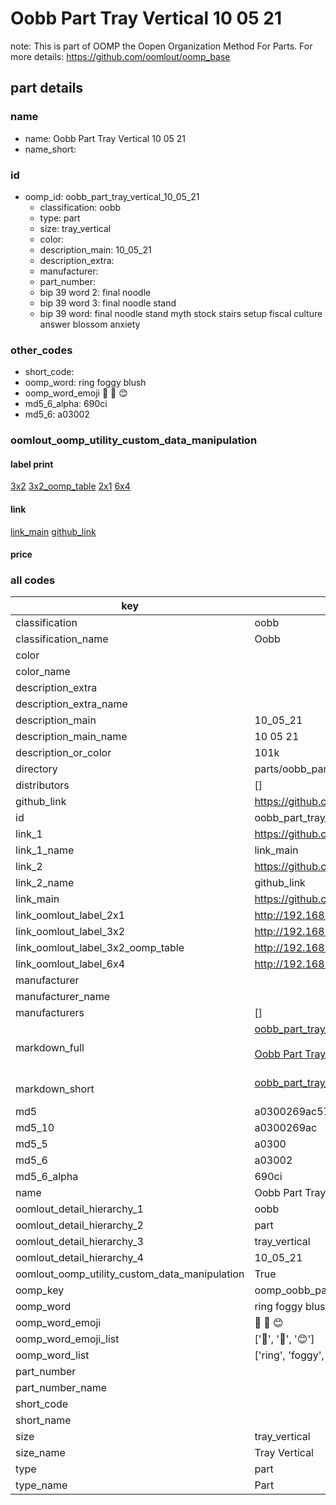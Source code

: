 # Oobb Part Tray Vertical 10 05 21  

note: This is part of OOMP the Oopen Organization Method For Parts. For more details: https://github.com/oomlout/oomp_base

##  part details





### name
* name: Oobb Part Tray Vertical 10 05 21
* name_short: 
### id
* oomp_id: oobb_part_tray_vertical_10_05_21
  * classification: oobb
  * type: part
  * size: tray_vertical
  * color: 
  * description_main: 10_05_21
  * description_extra: 
  * manufacturer: 
  * part_number: 
  * bip 39 word 2: final noodle
  * bip 39 word 3: final noodle stand
  * bip 39 word: final noodle stand myth stock stairs setup fiscal culture answer blossom anxiety

### other_codes
* short_code: 
* oomp_word: ring foggy blush
* oomp_word_emoji :ring: :foggy: :blush:
* md5_6_alpha: 690ci
* md5_6: a03002






### oomlout_oomp_utility_custom_data_manipulation
#### label print
[3x2](http://192.168.1.245:1112/?label=oomp%20690ci)
[3x2_oomp_table](http://192.168.1.107:1112/?label=oomp%20690ci)
[2x1](http://192.168.1.242:1112/?label=oomp%20690ci)
[6x4](http://192.168.1.55:1112/?label=oomp%20690ci)    

#### link

[link_main](https://github.com/oomlout/oomlout_oomp_current_version_messy/tree/main/parts/oobb_part_tray_vertical_10_05_21) [github_link](https://github.com/oomlout/oomlout_oomp_part_src/tree/main/parts/oobb_part_tray_vertical_10_05_21)                             

#### price







### all codes 
| key | value |  
| --- | --- |  
| classification | oobb |  
| classification_name | Oobb |  
| color |  |  
| color_name |  |  
| description_extra |  |  
| description_extra_name |  |  
| description_main | 10_05_21 |  
| description_main_name | 10 05 21 |  
| description_or_color | 101k |  
| directory | parts/oobb_part_tray_vertical_10_05_21 |  
| distributors | [] |  
| github_link | https://github.com/oomlout/oomlout_oomp_part_src/tree/main/parts/oobb_part_tray_vertical_10_05_21 |  
| id | oobb_part_tray_vertical_10_05_21 |  
| link_1 | https://github.com/oomlout/oomlout_oomp_current_version_messy/tree/main/parts/oobb_part_tray_vertical_10_05_21 |  
| link_1_name | link_main |  
| link_2 | https://github.com/oomlout/oomlout_oomp_part_src/tree/main/parts/oobb_part_tray_vertical_10_05_21 |  
| link_2_name | github_link |  
| link_main | https://github.com/oomlout/oomlout_oomp_current_version_messy/tree/main/parts/oobb_part_tray_vertical_10_05_21 |  
| link_oomlout_label_2x1 | http://192.168.1.242:1112/?label=oomp%20690ci |  
| link_oomlout_label_3x2 | http://192.168.1.245:1112/?label=oomp%20690ci |  
| link_oomlout_label_3x2_oomp_table | http://192.168.1.107:1112/?label=oomp%20690ci |  
| link_oomlout_label_6x4 | http://192.168.1.55:1112/?label=oomp%20690ci |  
| manufacturer |  |  
| manufacturer_name |  |  
| manufacturers | [] |  
| markdown_full | [oobb_part_tray_vertical_10_05_21](https://github.com/oomlout/oomlout_oomp_current_version_messy/tree/main/parts/oobb_part_tray_vertical_10_05_21)<br>[](https://github.com/oomlout/oomlout_oomp_current_version_messy/tree/main/parts/oobb_part_tray_vertical_10_05_21)<br>[Oobb Part Tray Vertical 10 05 21](https://github.com/oomlout/oomlout_oomp_current_version_messy/tree/main/parts/oobb_part_tray_vertical_10_05_21)<br><br> |  
| markdown_short | [oobb_part_tray_vertical_10_05_21](https://github.com/oomlout/oomlout_oomp_current_version_messy/tree/main/parts/oobb_part_tray_vertical_10_05_21)<br><br> |  
| md5 | a0300269ac579893516b0929a92582b4 |  
| md5_10 | a0300269ac |  
| md5_5 | a0300 |  
| md5_6 | a03002 |  
| md5_6_alpha | 690ci |  
| name | Oobb Part Tray Vertical 10 05 21 |  
| oomlout_detail_hierarchy_1 | oobb |  
| oomlout_detail_hierarchy_2 | part |  
| oomlout_detail_hierarchy_3 | tray_vertical |  
| oomlout_detail_hierarchy_4 | 10_05_21 |  
| oomlout_oomp_utility_custom_data_manipulation | True |  
| oomp_key | oomp_oobb_part_tray_vertical_10_05_21 |  
| oomp_word | ring foggy blush |  
| oomp_word_emoji | :ring: :foggy: :blush: |  
| oomp_word_emoji_list | [':ring:', ':foggy:', ':blush:'] |  
| oomp_word_list | ['ring', 'foggy', 'blush'] |  
| part_number |  |  
| part_number_name |  |  
| short_code |  |  
| short_name |  |  
| size | tray_vertical |  
| size_name | Tray Vertical |  
| type | part |  
| type_name | Part |  
